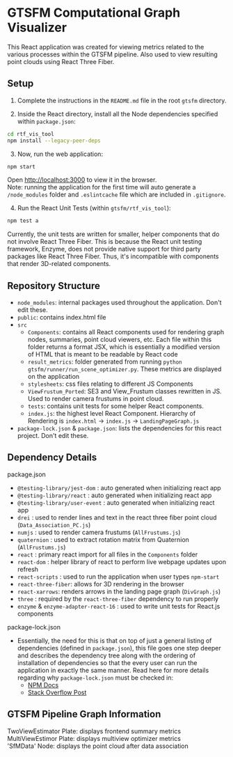 # GTSFM Computational Graph Visualizer

This React application was created for viewing metrics related to the various processes within the GTSFM pipeline. Also used to view resulting point clouds using React Three Fiber.

## Setup
1. Complete the instructions in the `README.md` file in the root `gtsfm` directory.

2. Inside the React directory, install all the Node dependencies specified within `package.json`:
```bash
cd rtf_vis_tool
npm install --legacy-peer-deps
```
3. Now, run the web application:
```bash
npm start
```
Open [http://localhost:3000](http://localhost:3000) to view it in the browser.  
Note: running the application for the first time will auto generate a `/node_modules` folder and `.eslintcache` file which are included in `.gitignore`.


4. Run the React Unit Tests (within `gtsfm/rtf_vis_tool`):
```bash
npm test a
```
Currently, the unit tests are written for smaller, helper components that do not involve React Three Fiber. This is because the React unit testing framework, Enzyme, does not provide native support for third party packages like React Three Fiber. Thus, it's incompatible with components that render 3D-related components.

## Repository Structure
- `node_modules`: internal packages used throughout the application. Don't edit these.
- `public`: contains index.html file 
- `src`
    - `Components`: contains all React components used for rendering graph nodes, summaries, point cloud viewers, etc. Each file within this folder returns a format JSX, which is essentially a modified version of HTML that is meant to be readable by React code
    - `result_metrics`: folder generated from running `python gtsfm/runner/run_scene_optimizer.py`. These metrics are displayed on the application
    - `stylesheets`: css files relating to different JS Components
    - `ViewFrustum_Ported`: SE3 and View_Frustum classes rewritten in JS. Used to render camera frustums in point cloud.
    - `tests`: contains unit tests for some helper React components.
    - `index.js`: the highest level React Component. Hierarchy of Rendering is `index.html` -> `index.js` -> `LandingPageGraph.js`
- `package-lock.json` & `package.json`: lists the dependencies for this react project. Don't edit these.

## Dependency Details  

package.json
- `@testing-library/jest-dom` : auto generated when initializing react app
- `@testing-library/react` : auto generated when initializing react app
- `@testing-library/user-event` : auto generated when initializing react app
- `drei` : used to render lines and text in the react three fiber point cloud (`Data_Association_PC.js`)
- `numjs` : used to render camera frustums (`AllFrustums.js`)
- `quaternion` : used to extract rotation matrix from Quaternion (`AllFrustums.js`)
- `react` : primary react import for all files in the `Components` folder
- `react-dom` : helper library of react to perform live webpage updates upon refresh
- `react-scripts` : used to run the application when user types `npm-start`
- `react-three-fiber`: allows for 3D rendering in the browser
- `react-xarrows`: renders arrows in the landing page graph (`DivGraph.js`)
- `three` : required by the `react-three-fiber` dependency to run properly 
- `enzyme` & `enzyme-adapter-react-16` : used to write unit tests for React.js components 

package-lock.json
- Essentially, the need for this is that on top of just a general listing of dependencies (defined in `package.json`), this file goes one step deeper and describes the dependency tree along with the ordering of installation of dependencies so that the every user can run the application in exactly the same manner. Read here for more details regarding why `package-lock.json` must be checked in:
    - [NPM Docs](https://docs.npmjs.com/cli/v7/configuring-npm/package-lock-json)
    - [Stack Overflow Post](https://stackoverflow.com/questions/44552348/should-i-commit-yarn-lock-and-package-lock-json-files)

## GTSFM Pipeline Graph Information

TwoViewEstimator Plate: displays frontend summary metrics  
MultiViewEstimor Plate: displays multiview optimizer metrics  
'SfMData' Node: displays the point cloud after data association
